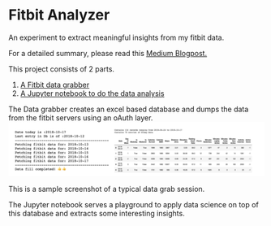 # Fitbit Analyzer
An experiment to extract meaningful insights from my fitbit data.

For a detailed summary, please read this [Medium Blogpost.](https://medium.freecodecamp.org/how-i-analyzed-the-data-from-my-fitbit-to-improve-my-overall-health-a2e36426d8f9)

This project consists of 2 parts.

 1. [A Fitbit data grabber](https://github.com/yashatgit/fitbit-analyzer/blob/master/Fitbit_Data_Collection.ipynb)
 2. [A Jupyter notebook to do the data analysis](https://github.com/yashatgit/fitbit-analyzer/blob/master/Fitbit_Data_Analysis.ipynb)


The Data grabber creates an excel based database and dumps the data from the fitbit servers using an oAuth layer.
![](data/ss/fb_data.png)

This is a sample screenshot of a typical data grab session.

The Jupyter notebook serves a playground to apply data science on top of this database and extracts some interesting insights.
[](data/ss/fb_activity.png)
[](data/ss/fb_sleep.png)

